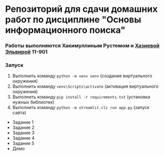 # Репозиторий для сдачи домашних работ по дисциплине "Основы информационного поиска"

### Работы выполняются Хакимуллиным Рустемом и [Хазиевой Эльвирой](https://github.com/ElviraKhazieva) 11-901

### Запуск
1. Выполнить команду `python -m venv venv` (создание виртуального окружения)
2. Выполнить команду `venv\Scripts\activate` (активация виртуального окружения)
3. Выполнить команду `pip install -r requirements.txt` (установка нужных библиотек)
4. Выполнить команду `python -m streamlit.cli run app.py` (запуск сайта)

- Задание 1
- Задание 2
- Задание 3
- Задание 4
- Задание 5
- Демо
